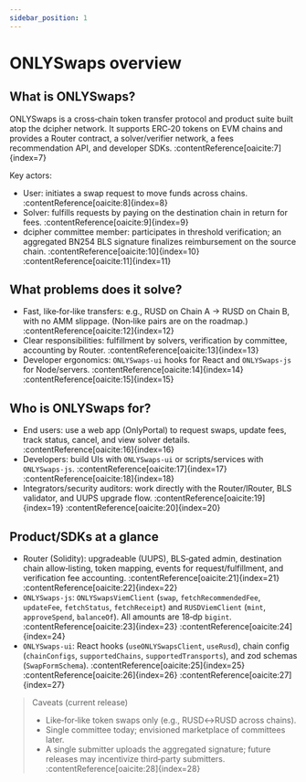 ```yaml
---
sidebar_position: 1
---
```


# ONLYSwaps overview

## What is ONLYSwaps?

ONLYSwaps is a cross‑chain token transfer protocol and product suite built atop the dcipher network. It supports ERC‑20 tokens on EVM chains and provides a Router contract, a solver/verifier network, a fees recommendation API, and developer SDKs. :contentReference[oaicite:7]{index=7}

Key actors:

- User: initiates a swap request to move funds across chains. :contentReference[oaicite:8]{index=8}
- Solver: fulfills requests by paying on the destination chain in return for fees. :contentReference[oaicite:9]{index=9}
- dcipher committee member: participates in threshold verification; an aggregated BN254 BLS signature finalizes reimbursement on the source chain. :contentReference[oaicite:10]{index=10} :contentReference[oaicite:11]{index=11}

## What problems does it solve?

- Fast, like‑for‑like transfers: e.g., RUSD on Chain A → RUSD on Chain B, with no AMM slippage. (Non‑like pairs are on the roadmap.) :contentReference[oaicite:12]{index=12}
- Clear responsibilities: fulfillment by solvers, verification by committee, accounting by Router. :contentReference[oaicite:13]{index=13}
- Developer ergonomics: `ONLYSwaps-ui` hooks for React and `ONLYSwaps-js` for Node/servers. :contentReference[oaicite:14]{index=14} :contentReference[oaicite:15]{index=15}

## Who is ONLYSwaps for?

- End users: use a web app (OnlyPortal) to request swaps, update fees, track status, cancel, and view solver details. :contentReference[oaicite:16]{index=16}
- Developers: build UIs with `ONLYSwaps-ui` or scripts/services with `ONLYSwaps-js`. :contentReference[oaicite:17]{index=17} :contentReference[oaicite:18]{index=18}
- Integrators/security auditors: work directly with the Router/IRouter, BLS validator, and UUPS upgrade flow. :contentReference[oaicite:19]{index=19} :contentReference[oaicite:20]{index=20}

## Product/SDKs at a glance

- Router (Solidity): upgradeable (UUPS), BLS‑gated admin, destination chain allow‑listing, token mapping, events for request/fulfillment, and verification fee accounting. :contentReference[oaicite:21]{index=21} :contentReference[oaicite:22]{index=22}
- `ONLYSwaps-js`: `ONLYSwapsViemClient` (`swap`, `fetchRecommendedFee`, `updateFee`, `fetchStatus`, `fetchReceipt`) and `RUSDViemClient` (`mint`, `approveSpend`, `balanceOf`). All amounts are 18‑dp `bigint`. :contentReference[oaicite:23]{index=23} :contentReference[oaicite:24]{index=24}
- `ONLYSwaps-ui`: React hooks (`useONLYSwapsClient`, `useRusd`), chain config (`chainConfigs`, `supportedChains`, `supportedTransports`), and zod schemas (`SwapFormSchema`). :contentReference[oaicite:25]{index=25} :contentReference[oaicite:26]{index=26} :contentReference[oaicite:27]{index=27}

> Caveats (current release)  
> - Like‑for‑like token swaps only (e.g., RUSD↔RUSD across chains).  
> - Single committee today; envisioned marketplace of committees later.  
> - A single submitter uploads the aggregated signature; future releases may incentivize third‑party submitters. :contentReference[oaicite:28]{index=28}

